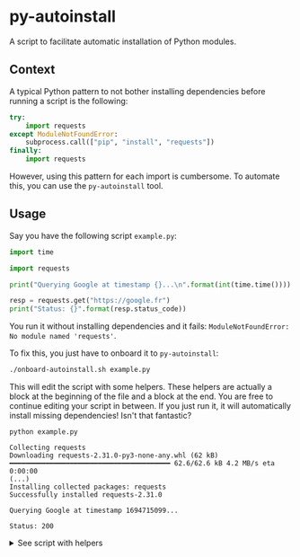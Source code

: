 # py-autoinstall

A script to facilitate automatic installation of Python modules.

## Context

A typical Python pattern to not bother installing dependencies before running a script is the following:

```py
try:
    import requests
except ModuleNotFoundError:
    subprocess.call(["pip", "install", "requests"])
finally:
    import requests
```

However, using this pattern for each import is cumbersome. To automate this, you can use the `py-autoinstall` tool.

## Usage

Say you have the following script `example.py`:

```py
import time

import requests

print("Querying Google at timestamp {}...\n".format(int(time.time())))

resp = requests.get("https://google.fr")
print("Status: {}".format(resp.status_code))

```

You run it without installing dependencies and it fails: `ModuleNotFoundError: No module named 'requests'`.

To fix this, you just have to onboard it to `py-autoinstall`:

```sh
./onboard-autoinstall.sh example.py
```

This will edit the script with some helpers. These helpers are actually a block at the beginning of the file and a block at the end. You are free to continue editing your script in between. If you just run it, it will automatically install missing dependencies! Isn't that fantastic?

```
python example.py

Collecting requests
Downloading requests-2.31.0-py3-none-any.whl (62 kB)
━━━━━━━━━━━━━━━━━━━━━━━━━━━━━━━━━━━━━━━━ 62.6/62.6 kB 4.2 MB/s eta 0:00:00
(...)
Installing collected packages: requests
Successfully installed requests-2.31.0

Querying Google at timestamp 1694715099...

Status: 200
```

<details>
  <summary>See script with helpers</summary>
  
```py
# Enable autoinstall
exec(__import__("inspect").getsource(__import__("sys").modules[__name__])[-567:].replace("# ", ""))
# Your script starts here
import time

import requests

print("Querying Google at timestamp {}...\n".format(int(time.time())))

resp = requests.get("https://google.fr")
print("Status: {}".format(resp.status_code))

# Autoinstall helper. Keep this block at the end of the file
# src = __import__("inspect").getsource(__import__("sys").modules[__name__])[147:-627]
# new_src = ""
# for line in src.split("\n"):
#     if not line.startswith("import "):
#         new_src += line + "\n"
#         continue
#     module = line.split(" ")[1]
#     new_src += (
#         "try:\n"
#         "    import {module}\n"
#         "except ModuleNotFoundError:\n"
#         "    __import__('subprocess').call(['pip', 'install', '{module}'])\n"
#         "finally:\n"
#         "    import {module}\n"
#     ).format(module=module)
# exec(new_src)
# exit()
```

</details>
